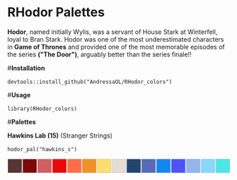 # RHodor Palettes 

**Hodor**, named initially Wylis, was a servant of House Stark at Winterfell, loyal to Bran Stark. Hodor was one of the most underestimated characters in **Game of Thrones** and provided one of the most memorable episodes of the series **("The Door")**, arguably better than the series finale!! <br />

#**Installation** <br />

```
devtools::install_github("AndressaOL/RHodor_colors")
```
#**Usage** <br />

```
library(RHodor_colors)
```

#**Palettes** <br />

**Hawkins Lab (15)** (Stranger Strings) <br />

```
hodor_pal("hawkins_s")
```
![image](https://github.com/AndressaOL/RHodor_colors/blob/main/figure/hawkinscolors.png)
